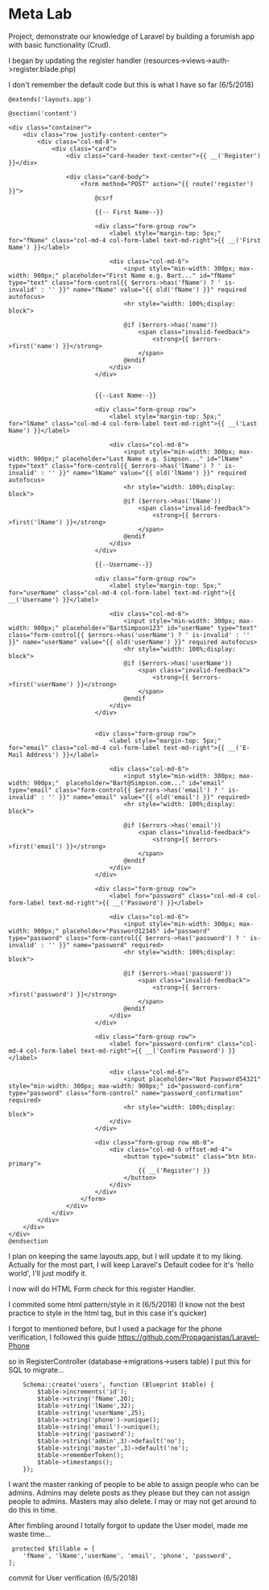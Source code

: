 # Meta Lab

Project, demonstrate our knowledge of Laravel by building a forumish app with basic functionality (Crud).

I began by updating the register handler (resources->views->auth->register.blade.php)

I don't remember the default code but this is what I have so far (6/5/2018)

    @extends('layouts.app')

    @section('content')

    <div class="container">
        <div class="row justify-content-center">
            <div class="col-md-8">
                <div class="card">
                    <div class="card-header text-center">{{ __('Register') }}</div>

                    <div class="card-body">
                        <form method="POST" action="{{ route('register') }}">
                            @csrf

                            {{-- First Name--}}

                            <div class="form-group row">
                                <label style="margin-top: 5px;" for="fName" class="col-md-4 col-form-label text-md-right">{{ __('First Name') }}</label>

                                <div class="col-md-6">
                                    <input style="min-width: 300px; max-width: 900px;" placeholder="First Name e.g. Bart..." id="fName" type="text" class="form-control{{ $errors->has('fName') ? ' is-invalid' : '' }}" name="fName" value="{{ old('fName') }}" required autofocus>
                                    <hr style="width: 100%;display: block">

                                    @if ($errors->has('name'))
                                        <span class="invalid-feedback">
                                            <strong>{{ $errors->first('name') }}</strong>
                                        </span>
                                    @endif
                                </div>
                            </div>


                            {{--Last Name--}}

                            <div class="form-group row">
                                <label style="margin-top: 5px;" for="lName" class="col-md-4 col-form-label text-md-right">{{ __('Last Name') }}</label>

                                <div class="col-md-6">
                                    <input style="min-width: 300px; max-width: 900px;" placeholder="Last Name e.g. Simpson..." id="lName" type="text" class="form-control{{ $errors->has('lName') ? ' is-invalid' : '' }}" name="lName" value="{{ old('lName') }}" required autofocus>
                                    <hr style="width: 100%;display: block">
                                    @if ($errors->has('lName'))
                                        <span class="invalid-feedback">
                                            <strong>{{ $errors->first('lName') }}</strong>
                                        </span>
                                    @endif
                                </div>
                            </div>

                            {{--Username--}}

                            <div class="form-group row">
                                <label style="margin-top: 5px;" for="userName" class="col-md-4 col-form-label text-md-right">{{ __('Username') }}</label>

                                <div class="col-md-6">
                                    <input style="min-width: 300px; max-width: 900px;" placeholder="BartSimpson123" id="userName" type="text" class="form-control{{ $errors->has('userName') ? ' is-invalid' : '' }}" name="userName" value="{{ old('userName') }}" required autofocus>
                                    <hr style="width: 100%;display: block">
                                    @if ($errors->has('userName'))
                                        <span class="invalid-feedback">
                                            <strong>{{ $errors->first('userName') }}</strong>
                                        </span>
                                    @endif
                                </div>
                            </div>


                            <div class="form-group row">
                                <label style="margin-top: 5px;" for="email" class="col-md-4 col-form-label text-md-right">{{ __('E-Mail Address') }}</label>

                                <div class="col-md-6">
                                    <input style="min-width: 300px; max-width: 900px;"  placeholder="Bart@Simpson.com..." id="email" type="email" class="form-control{{ $errors->has('email') ? ' is-invalid' : '' }}" name="email" value="{{ old('email') }}" required>
                                    <hr style="width: 100%;display: block">

                                    @if ($errors->has('email'))
                                        <span class="invalid-feedback">
                                            <strong>{{ $errors->first('email') }}</strong>
                                        </span>
                                    @endif
                                </div>
                            </div>

                            <div class="form-group row">
                                <label for="password" class="col-md-4 col-form-label text-md-right">{{ __('Password') }}</label>

                                <div class="col-md-6">
                                    <input style="min-width: 300px; max-width: 900px;" placeholder="Password12345" id="password" type="password" class="form-control{{ $errors->has('password') ? ' is-invalid' : '' }}" name="password" required>
                                    <hr style="width: 100%;display: block">

                                    @if ($errors->has('password'))
                                        <span class="invalid-feedback">
                                            <strong>{{ $errors->first('password') }}</strong>
                                        </span>
                                    @endif
                                </div>
                            </div>

                            <div class="form-group row">
                                <label for="password-confirm" class="col-md-4 col-form-label text-md-right">{{ __('Confirm Password') }}</label>

                                <div class="col-md-6">
                                    <input placeholder="Not Password54321" style="min-width: 300px; max-width: 900px;" id="password-confirm" type="password" class="form-control" name="password_confirmation" required>
                                    <hr style="width: 100%;display: block">
                                </div>
                            </div>

                            <div class="form-group row mb-0">
                                <div class="col-md-6 offset-md-4">
                                    <button type="submit" class="btn btn-primary">
                                        {{ __('Register') }}
                                    </button>
                                </div>
                            </div>
                        </form>
                    </div>
                </div>
            </div>
        </div>
    </div>
    @endsection
    
I plan on keeping the same layouts.app, but I will update it to my liking. Actually for the most part, I will keep Laravel's Default codee for it's 'hello world', I'll just modify it.

I now will do HTML Form check for this register Handler.

I commited some html pattern/style in it (6/5/2018) (I know not the best practice to style in the html tag, but in this case it's quicker)

I forgot to mentioned before, but I used a package for the phone verification, I followed this guide https://github.com/Propaganistas/Laravel-Phone

so in RegisterController (database->migrations->users table)
I put this for SQL to migrate...

        Schema::create('users', function (Blueprint $table) {
            $table->increments('id');
            $table->string('fName',20);
            $table->string('lName',32);
            $table->string('userName',25);
            $table->string('phone')->unique();
            $table->string('email')->unique();
            $table->string('password');
            $table->string('admin',3)->default('no');
            $table->string('master',3)->default('no');
            $table->rememberToken();
            $table->timestamps();
        });
        
 I want the master ranking of people to be able to assign people who can be admins.
 Admins may delete posts as they please but they can not assign people to admins.
 Masters may also delete. 
 I may or may not get around to do this in time.
 
 After fimbling around I totally forgot to update the User model, made me waste time...
 
     protected $fillable = [
        'fName', 'lName','userName', 'email', 'phone', 'password',
    ];
    
commit for User verification (6/5/2018)

